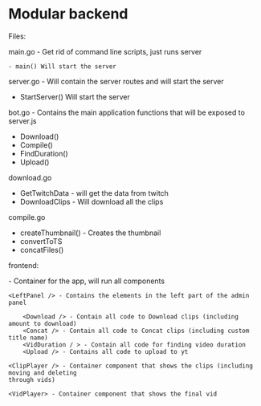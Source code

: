 # Modular backend

Files:

main.go - Get rid of command line scripts, just runs server

    - main() Will start the server

server.go - Will contain the server routes and will start the server

- StartServer() Will start the server

bot.go - Contains the main application functions that will be exposed to server.js

- Download()
- Compile()
- FindDuration()
- Upload()


download.go 
- GetTwitchData - will get the data from twitch
- DownloadClips - Will download all the clips

compile.go
- createThumbnail() - Creates the thumbnail
- convertToTS 
- concatFiles()


frontend:

<App /> - Container for the app, will run all components

    <LeftPanel /> - Contains the elements in the left part of the admin panel
        
        <Download /> - Contain all code to Download clips (including amount to download)
        <Concat /> - Contain all code to Concat clips (including custom title name)
        <VidDuration / > - Contain all code for finding video duration
        <Upload /> - Contains all code to upload to yt

    <ClipPlayer /> - Container component that shows the clips (including moving and deleting
    through vids)

    <VidPlayer> - Container component that shows the final vid
        
